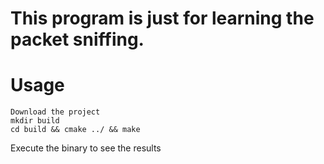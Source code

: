 # This program is just for learning the packet sniffing.

# Usage

    Download the project
    mkdir build
    cd build && cmake ../ && make

Execute the binary to see the results
